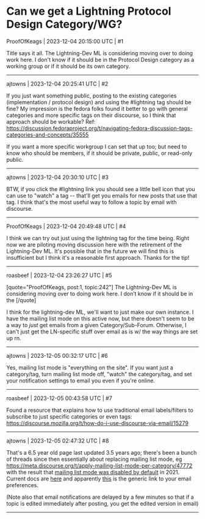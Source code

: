 # Can we get a Lightning Protocol Design Category/WG?

ProofOfKeags | 2023-12-04 20:15:00 UTC | #1

Title says it all. The Lightning-Dev ML is considering moving over to doing work here. I don't know if it should be in the Protocol Design category as a working group or if it should be its own category.

-------------------------

ajtowns | 2023-12-04 20:25:41 UTC | #2

If you just want something public, posting to the existing categories (implementation / protocol design) and using the #lightning tag should be fine? My impression is the fedora folks found it better to go with general categories and more specific tags on their discourse, so I think that approach should be workable? Ref: https://discussion.fedoraproject.org/t/navigating-fedora-discussion-tags-categories-and-concepts/35555

If you want a more specific workgroup I can set that up too; but need to know who should be members, if it should be private, public, or read-only public.

-------------------------

ajtowns | 2023-12-04 20:30:10 UTC | #3

BTW, if you click the #lightning link you should see a little bell icon that you can use to "watch" a tag -- that'll get you emails for new posts that use that tag. I think that's the most useful way to follow a topic by email with discourse.

-------------------------

ProofOfKeags | 2023-12-04 20:49:48 UTC | #4

I think we can try out just using the lightning tag for the time being. Right now we are piloting moving discussion here with the retirement of the Lightning-Dev ML. It's possible that in the future we will find this is insufficient but I think it's a reasonable first approach. Thanks for the tip!

-------------------------

roasbeef | 2023-12-04 23:26:27 UTC | #5

[quote="ProofOfKeags, post:1, topic:242"]
The Lightning-Dev ML is considering moving over to doing work here. I don’t know if it should be in the
[/quote]

I think for the lightning-dev ML, we'll want to just make our own instance. I have the mailing list mode on this active now, but there doesn't seem to be a way to _just_ get emails from a given Category/Sub-Forum. Otherwise, I can't just get the LN-specific stuff over email as is w/ the way things are set up rn.

-------------------------

ajtowns | 2023-12-05 00:32:17 UTC | #6

Yes, mailing list mode is "everything on the site". If you want just a category/tag, turn mailing list mode off, "watch" the category/tag, and set your notification settings to email you even if you're online.

-------------------------

roasbeef | 2023-12-05 00:43:58 UTC | #7

Found a resource that explains how to use traditional email labels/filters to subscribe to just specific categories or even tags: https://discourse.mozilla.org/t/how-do-i-use-discourse-via-email/15279

-------------------------

ajtowns | 2023-12-05 02:47:32 UTC | #8

That's a 6.5 year old page last updated 3.5 years ago; there's been a bunch of threads since then essentially about replacing mailing list mode, eg https://meta.discourse.org/t/apply-mailing-list-mode-per-category/47772 with the result that [mailing list mode was disabled by default](https://github.com/discourse/discourse/pull/11091) in 2021. Current docs are [here](https://meta.discourse.org/t/discourse-new-user-guide/96331) and apparently [this](https://delvingbitcoin.org/my/preferences/emails) is the generic link to your email preferences.

(Note also that email notifications are delayed by a few minutes so that if a topic is edited immediately after posting, you get the edited version in email)

-------------------------


